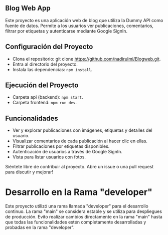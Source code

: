 ## Blog Web App

Este proyecto es una aplicación web de blog que utiliza la Dummy API como fuente de datos. Permite a los usuarios ver publicaciones, comentarios, filtrar por etiquetas y autenticarse mediante Google SignIn.

## Configuración del Proyecto
- Clona el repositorio: git clone https://github.com/nadirulmi/Blogweb.git.
- Entra al directorio del proyecto.
- Instala las dependencias: `npm install`.

## Ejecución del Proyecto

- Carpeta api (backend): `npm start`.
- Carpeta frontend: `npm run dev`.

## Funcionalidades

- Ver y explorar publicaciones con imágenes, etiquetas y detalles del usuario.
- Visualizar comentarios de cada publicación al hacer clic en ellas.
- Filtrar publicaciones por etiquetas disponibles.
- Autenticación de usuarios a través de Google SignIn.
- Vista para listar usuarios con fotos.

Siéntete libre de contribuir al proyecto. Abre un issue o una pull request para discutir y mejorar!

# Desarrollo en la Rama "developer"

Este proyecto utilizó una rama llamada "developer" para el desarrollo continuo. La rama "main" se considera estable y se utiliza para despliegues de producción. Evito realizar cambios directamente en la rama "main" hasta que todas las funcionalidades estén completamente desarrolladas y probadas en la rama "developer".
